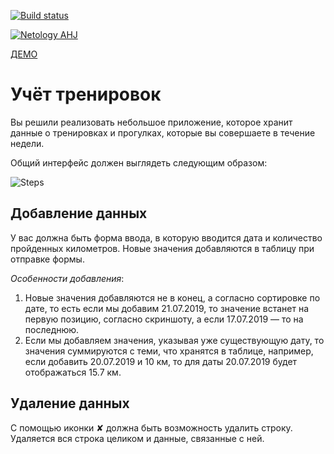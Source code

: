 [![Build status](https://ci.appveyor.com/api/projects/status/mnsorxwvctj8j19e/branch/main?svg=true)](https://ci.appveyor.com/project/natalia-smyslova/steps/branch/main)

[![Netology AHJ](https://github.com/natalia-smyslova/steps/actions/workflows/web.yml/badge.svg)](https://github.com/natalia-smyslova/steps/actions/workflows/web.yml)

[ДЕМО](https://natalia-smyslova.github.io/steps/)

Учёт тренировок
===

Вы решили реализовать небольшое приложение, которое хранит данные о тренировках и прогулках, которые вы совершаете в течение недели.

Общий интерфейс должен выглядеть следующим образом:

![Steps](https://github.com/natalia-smyslova/ra16-homeworks/raw/master/forms/steps/assets/steps.png)

## Добавление данных

У вас должна быть форма ввода, в которую вводится дата и количество пройденных километров. Новые значения добавляются в таблицу при отправке формы.

_Особенности добавления_:
1. Новые значения добавляются не в конец, а согласно сортировке по дате, то есть если мы добавим 21.07.2019, то значение встанет на первую позицию, согласно скриншоту, а если 17.07.2019 — то на последнюю.
2. Если мы добавляем значения, указывая уже существующую дату, то значения суммируются с теми, что хранятся в таблице, например, если добавить 20.07.2019 и 10 км, то для даты 20.07.2019 будет отображаться 15.7 км.

## Удаление данных

С помощью иконки ✘ должна быть возможность удалить строку. Удаляется вся строка целиком и данные, связанные с ней.
